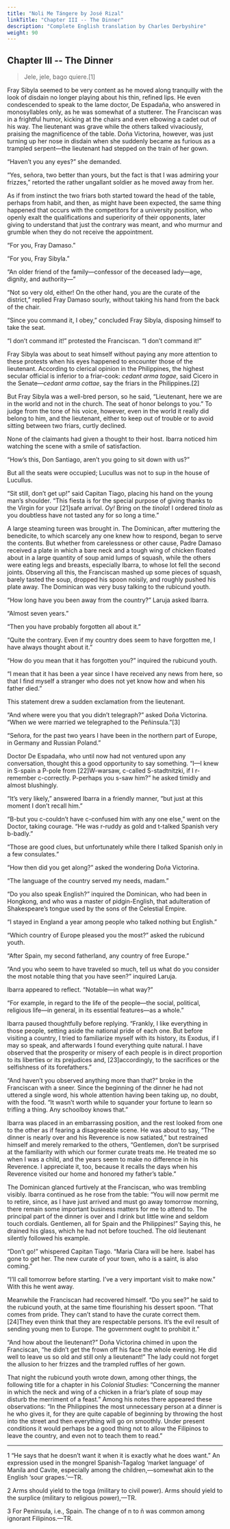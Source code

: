```yaml
---
title: "Noli Me Tángere by José Rizal"
linkTitle: "Chapter III -- The Dinner"
description: "Complete English translation by Charles Derbyshire"
weight: 90
---
```

## Chapter III -- The Dinner

>Jele, jele, bago quiere.[1]

Fray Sibyla seemed to be very content as he moved along tranquilly with the look of disdain no longer playing about his thin, refined lips. He even condescended to speak to the lame doctor, De Espadaña, who answered in monosyllables only, as he was somewhat of a stutterer. The Franciscan was in a frightful humor, kicking at the chairs and even elbowing a cadet out of his way. The lieutenant was grave while the others talked vivaciously, praising the magnificence of the table. Doña Victorina, however, was just turning up her nose in disdain when she suddenly became as furious as a trampled serpent—the lieutenant had stepped on the train of her gown.

“Haven’t you any eyes?” she demanded.

“Yes, señora, two better than yours, but the fact is that I was admiring your frizzes,” retorted the rather ungallant soldier as he moved away from her.

As if from instinct the two friars both started toward the head of the table, perhaps from habit, and then, as might have been expected, the same thing happened that occurs with the competitors for a university position, who openly exalt the qualifications and superiority of their opponents, later giving to understand that just the contrary was meant, and who murmur and grumble when they do not receive the appointment.

“For you, Fray Damaso.”

“For you, Fray Sibyla.”

“An older friend of the family—confessor of the deceased lady—age, dignity, and authority—”

“Not so very old, either! On the other hand, you are the curate of the district,” replied Fray Damaso sourly, without taking his hand from the back of the chair.

“Since you command it, I obey,” concluded Fray Sibyla, disposing himself to take the seat.

“I don’t command it!” protested the Franciscan. “I don’t command it!”

Fray Sibyla was about to seat himself without paying any more attention to these protests when his eyes happened to encounter those of the lieutenant. According to clerical opinion in the Philippines, the highest secular official is inferior to a friar-cook: *cedant arma togae*, said Cicero in the Senate—*cedant arma cottae*, say the friars in the Philippines.[2]

But Fray Sibyla was a well-bred person, so he said, “Lieutenant, here we are in the world and not in the church. The seat of honor belongs to you.” To judge from the tone of his voice, however, even in the world it really did belong to him, and the lieutenant, either to keep out of trouble or to avoid sitting between two friars, curtly declined.

None of the claimants had given a thought to their host. Ibarra noticed him watching the scene with a smile of satisfaction.

“How’s this, Don Santiago, aren’t you going to sit down with us?”

But all the seats were occupied; Lucullus was not to sup in the house of Lucullus.

“Sit still, don’t get up!” said Capitan Tiago, placing his hand on the young man’s shoulder. “This fiesta is for the special purpose of giving thanks to the Virgin for your [21]safe arrival. *Oy!* Bring on the *tinola*! I ordered *tinola* as you doubtless have not tasted any for so long a time.”

A large steaming tureen was brought in. The Dominican, after muttering the benedicite, to which scarcely any one knew how to respond, began to serve the contents. But whether from carelessness or other cause, Padre Damaso received a plate in which a bare neck and a tough wing of chicken floated about in a large quantity of soup amid lumps of squash, while the others were eating legs and breasts, especially Ibarra, to whose lot fell the second joints. Observing all this, the Franciscan mashed up some pieces of squash, barely tasted the soup, dropped his spoon noisily, and roughly pushed his plate away. The Dominican was very busy talking to the rubicund youth.

“How long have you been away from the country?” Laruja asked Ibarra.

“Almost seven years.”

“Then you have probably forgotten all about it.”

“Quite the contrary. Even if my country does seem to have forgotten me, I have always thought about it.”

“How do you mean that it has forgotten you?” inquired the rubicund youth.

“I mean that it has been a year since I have received any news from here, so that I find myself a stranger who does not yet know how and when his father died.”

This statement drew a sudden exclamation from the lieutenant.

“And where were you that you didn’t telegraph?” asked Doña Victorina. “When we were married we telegraphed to the Peñinsula.”[3]

“Señora, for the past two years I have been in the northern part of Europe, in Germany and Russian Poland.”

Doctor De Espadaña, who until now had not ventured upon any conversation, thought this a good opportunity to say something. “I—I knew in S-spain a P-pole from [22]W-warsaw, c-called S-stadtnitzki, if I r-remember c-correctly. P-perhaps you s-saw him?” he asked timidly and almost blushingly.

“It’s very likely,” answered Ibarra in a friendly manner, “but just at this moment I don’t recall him.”

“B-but you c-couldn’t have c-confused him with any one else,” went on the Doctor, taking courage. “He was r-ruddy as gold and t-talked Spanish very b-badly.”

“Those are good clues, but unfortunately while there I talked Spanish only in a few consulates.”

“How then did you get along?” asked the wondering Doña Victorina.

“The language of the country served my needs, madam.”

“Do you also speak English?” inquired the Dominican, who had been in Hongkong, and who was a master of pidgin-English, that adulteration of Shakespeare’s tongue used by the sons of the Celestial Empire.

“I stayed in England a year among people who talked nothing but English.”

“Which country of Europe pleased you the most?” asked the rubicund youth.

“After Spain, my second fatherland, any country of free Europe.”

“And you who seem to have traveled so much, tell us what do you consider the most notable thing that you have seen?” inquired Laruja.

Ibarra appeared to reflect. “Notable—in what way?”

“For example, in regard to the life of the people—the social, political, religious life—in general, in its essential features—as a whole.”

Ibarra paused thoughtfully before replying. “Frankly, I like everything in those people, setting aside the national pride of each one. But before visiting a country, I tried to familiarize myself with its history, its Exodus, if I may so speak, and afterwards I found everything quite natural. I have observed that the prosperity or misery of each people is in direct proportion to its liberties or its prejudices and, [23]accordingly, to the sacrifices or the selfishness of its forefathers.”

“And haven’t you observed anything more than that?” broke in the Franciscan with a sneer. Since the beginning of the dinner he had not uttered a single word, his whole attention having been taking up, no doubt, with the food. “It wasn’t worth while to squander your fortune to learn so trifling a thing. Any schoolboy knows that.”

Ibarra was placed in an embarrassing position, and the rest looked from one to the other as if fearing a disagreeable scene. He was about to say, “The dinner is nearly over and his Reverence is now satiated,” but restrained himself and merely remarked to the others, “Gentlemen, don’t be surprised at the familiarity with which our former curate treats me. He treated me so when I was a child, and the years seem to make no difference in his Reverence. I appreciate it, too, because it recalls the days when his Reverence visited our home and honored my father’s table.”

The Dominican glanced furtively at the Franciscan, who was trembling visibly. Ibarra continued as he rose from the table: “You will now permit me to retire, since, as I have just arrived and must go away tomorrow morning, there remain some important business matters for me to attend to. The principal part of the dinner is over and I drink but little wine and seldom touch cordials. Gentlemen, all for Spain and the Philippines!” Saying this, he drained his glass, which he had not before touched. The old lieutenant silently followed his example.

“Don’t go!” whispered Capitan Tiago. “Maria Clara will be here. Isabel has gone to get her. The new curate of your town, who is a saint, is also coming.”

“I’ll call tomorrow before starting. I’ve a very important visit to make now.” With this he went away.

Meanwhile the Franciscan had recovered himself. “Do you see?” he said to the rubicund youth, at the same time flourishing his dessert spoon. “That comes from pride. They can’t stand to have the curate correct them. [24]They even think that they are respectable persons. It’s the evil result of sending young men to Europe. The government ought to prohibit it.”

“And how about the lieutenant?” Doña Victorina chimed in upon the Franciscan, “he didn’t get the frown off his face the whole evening. He did well to leave us so old and still only a lieutenant!” The lady could not forget the allusion to her frizzes and the trampled ruffles of her gown.

That night the rubicund youth wrote down, among other things, the following title for a chapter in his *Colonial Studies*: “Concerning the manner in which the neck and wing of a chicken in a friar’s plate of soup may disturb the merriment of a feast.” Among his notes there appeared these observations: “In the Philippines the most unnecessary person at a dinner is he who gives it, for they are quite capable of beginning by throwing the host into the street and then everything will go on smoothly. Under present conditions it would perhaps be a good thing not to allow the Filipinos to leave the country, and even not to teach them to read.”

---

1 “He says that he doesn’t want it when it is exactly what he does want.” An expression used in the mongrel Spanish-Tagalog ‘market language’ of Manila and Cavite, especially among the children,—somewhat akin to the English ‘sour grapes.’—TR.

2 Arms should yield to the toga (military to civil power). Arms should yield to the surplice (military to religious power),—TR.

3 For Peninsula, i.e., Spain. The change of n to ñ was common among ignorant Filipinos.—TR.